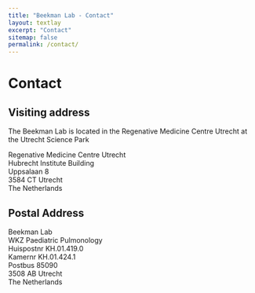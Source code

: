 ```yaml
---
title: "Beekman Lab - Contact"
layout: textlay
excerpt: "Contact"
sitemap: false
permalink: /contact/
---
```


# Contact

## Visiting address

The Beekman Lab is located in the Regenative Medicine Centre Utrecht at the Utrecht Science Park

Regenative Medicine Centre Utrecht<br/>
Hubrecht Institute Building<br/>
Uppsalaan 8<br/>
3584 CT Utrecht<br/>
The Netherlands<br/>

## Postal Address

Beekman Lab<br/>
WKZ Paediatric Pulmonology<br/>
Huispostnr KH.01.419.0<br/>
Kamernr KH.01.424.1<br/>
Postbus 85090<br/>
3508 AB Utrecht<br/>
The Netherlands